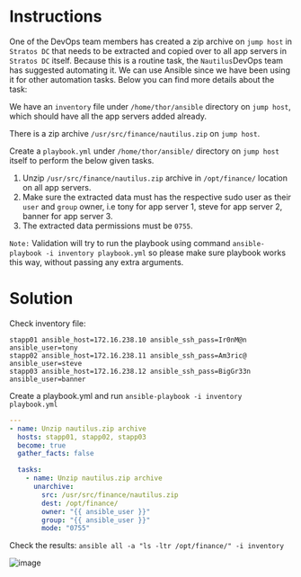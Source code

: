 # Instructions

One of the DevOps team members has created a zip archive on `jump host` in `Stratos DC` that needs to be extracted and copied over to all app servers in `Stratos DC` itself. Because this is a routine task, the `Nautilus`DevOps team has suggested automating it. We can use Ansible since we have been using it for other automation tasks. Below you can find more details about the task:

We have an `inventory` file under `/home/thor/ansible` directory on `jump host`, which should have all the app servers added already.

There is a zip archive `/usr/src/finance/nautilus.zip` on `jump host`.

Create a `playbook.yml` under `/home/thor/ansible/` directory on `jump host` itself to perform the below given tasks.

1. Unzip `/usr/src/finance/nautilus.zip` archive in `/opt/finance/` location on all app  servers.
2. Make sure the extracted data must has the respective sudo user as their `user` and `group` owner, i.e tony for app server 1, steve for app server 2, banner for app server 3.
3. The extracted data permissions must be `0755`.

`Note:` Validation will try to run the playbook using command `ansible-playbook -i inventory playbook.yml` so please make sure playbook works this way, without passing any extra arguments.

# Solution

Check inventory file:
```
stapp01 ansible_host=172.16.238.10 ansible_ssh_pass=Ir0nM@n ansible_user=tony
stapp02 ansible_host=172.16.238.11 ansible_ssh_pass=Am3ric@ ansible_user=steve
stapp03 ansible_host=172.16.238.12 ansible_ssh_pass=BigGr33n ansible_user=banner
```

Create a playbook.yml and run `ansible-playbook -i inventory playbook.yml`
```YAML
---
- name: Unzip nautilus.zip archive
  hosts: stapp01, stapp02, stapp03
  become: true
  gather_facts: false

  tasks:
    - name: Unzip nautilus.zip archive
      unarchive:
        src: /usr/src/finance/nautilus.zip
        dest: /opt/finance/
        owner: "{{ ansible_user }}"
        group: "{{ ansible_user }}"
        mode: "0755"
```

Check the results: `ansible all -a "ls -ltr /opt/finance/" -i inventory`

![image](https://github.com/janaom/KodeKloud-Engineer-2.0/assets/83917694/84d0cd2b-ae6f-4f14-ada4-9357b3a653d6)
